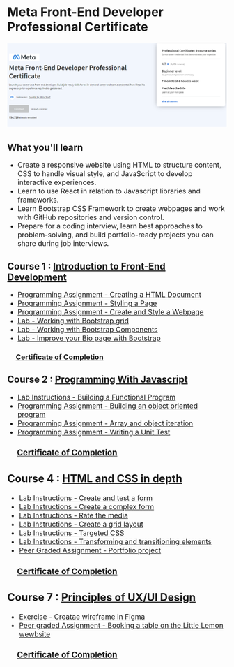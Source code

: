 # Meta Front-End Developer Professional Certificate

<img src="meta-fron-end-title.png" alt="Meta Front-End developer certificate header img"/>

## What you'll learn

-   <font size="3">Create a responsive website using HTML to structure content, CSS to handle visual style, and JavaScript to develop interactive experiences.</font>
-   <font size="3">Learn to use React in relation to Javascript libraries and frameworks.</font>
-   <font size="3">Learn Bootstrap CSS Framework to create webpages and work with GitHub repositories and version control.</font>
-   <font size="3">Prepare for a coding interview, learn best approaches to problem-solving, and build portfolio-ready projects you can share during job interviews.</font>

## Course 1 : [Introduction to Front-End Development](https://www.coursera.org/learn/introduction-to-front-end-development)

-   [<font size="3">Programming Assignment - Creating a HTML Document</font>](/Course1-Introduction-to-Front-End-Development/1-Creating-a-HTML-Document)
-   [<font size="3">Programming Assignment - Styling a Page</font>](/Course1-Introduction-to-Front-End-Development/2-Styling-a-Page)
-   [<font size="3">Programming Assignment - Create and Style a Webpage</font>](/Course1-Introduction-to-Front-End-Development/3-Create-and-Style-a-Webpage)
-   [<font size="3">Lab - Working with Bootstrap grid</font>](/Course1-Introduction-to-Front-End-Development/4-Lab-Working-with-Bootstrap-Grid/)
-   [<font size="3">Lab - Working with Bootstrap Components</font>](/Course1-Introduction-to-Front-End-Development/5-Lab-Working-with-Bootstrap-Components/)
-   [<font size="3">Lab - Improve your Bio page with Bootstrap</font>](/Course1-Introduction-to-Front-End-Development/6-Lab-Improve-your-Bio-Page-with-Bootstrap/)

### &nbsp;&nbsp;&nbsp;&nbsp;&nbsp;[Certificate of Completion](https://coursera.org/share/57c72c94f78302be01c359351247dd68) <br />

## Course 2 : [Programming With Javascript](/Course2-Programming-with-Javascript/)

-   [<font size="3">Lab Instructions - Building a Functional Program</fon>](/Course2-Programming-with-Javascript/1-Lab-Instructions-Building-a-Functional-Program)
-   [<font size="3">Programming Assignment - Building an object oriented program</font>](/Course2-Programming-with-Javascript/2-Programming-Assignment-Building-an-object-oriented-program)
-   [<font size="3">Programming Assignment - Array and object iteration</font>](/Course2-Programming-with-Javascript/3-Programming-Assignment-Array-and-object-iteration)
-   [<font size="3">Programming Assignment - Writing a Unit Test](/Course2-Programming-with-Javascript/4-Programming-Assignment-Writing-a-Unit-Test)

### &nbsp;&nbsp;&nbsp;&nbsp;&nbsp;[Certificate of Completion](https://coursera.org/share/795965eee2cb169f8716bffcccffdcc0) <br />

## Course 4 : [HTML and CSS in depth](/Course4-HTML-and-CSS-in-depth/)

-   [<font size="3">Lab Instructions - Create and test a form</fon>](/Course4-HTML-and-CSS-in-depth/1-Lab-Create-and-test-a-form)
-   [<font size="3">Lab Instructions - Create a complex form</font>](/Course4-HTML-and-CSS-in-depth/2-Lab-Create-a-complex-form)
-   [<font size="3">Lab Instructions - Rate the media</font>](/Course4-HTML-and-CSS-in-depth/3-Lab-Rate-the-media)
-   [<font size="3">Lab Instructions - Create a grid layout](/Course4-HTML-and-CSS-in-depth/4-Lab-Create-a-grid-layout)
-   [<font size="3">Lab Instructions - Targeted CSS](/Course4-HTML-and-CSS-in-depth/5-Lab-Targeted-CSS)
-   [<font size="3">Lab Instructions - Transforming and transitioning elements](/Course4-HTML-and-CSS-in-depth/6-Lab-Transforming-and-transitioning-elements)
-   [<font size="3">Peer Graded Assignment - Portfolio project](/Course4-HTML-and-CSS-in-depth/7-Peer-graded-Assignment-Portfolio-project)

### &nbsp;&nbsp;&nbsp;&nbsp;&nbsp;[Certificate of Completion](https://coursera.org/share/16d26d90e715a13b8babe6ec53815bcf) <br />

## Course 7 : [Principles of UX/UI Design](/Course7-Principles-of-UX-UI-Design/)

-   [<font size="3">Exercise - Creatae wireframe in Figma</font>](/Course7-Principles-of-UX-UI-Design/1-Exercise-Create-wireframe-in-Figma)
-   [<font size="3">Peer graded Assignment - Booking a table on the Little Lemon wewbsite</font>](/Course7-Principles-of-UX-UI-Design/2-Peer-graded-Assignment-Booking-a-table-on-the-Little-Lemon-website)

### &nbsp;&nbsp;&nbsp;&nbsp;&nbsp;[Certificate of Completion](https://coursera.org/share/0b90ee2af838eac40effa5e103e468e5) <br />
